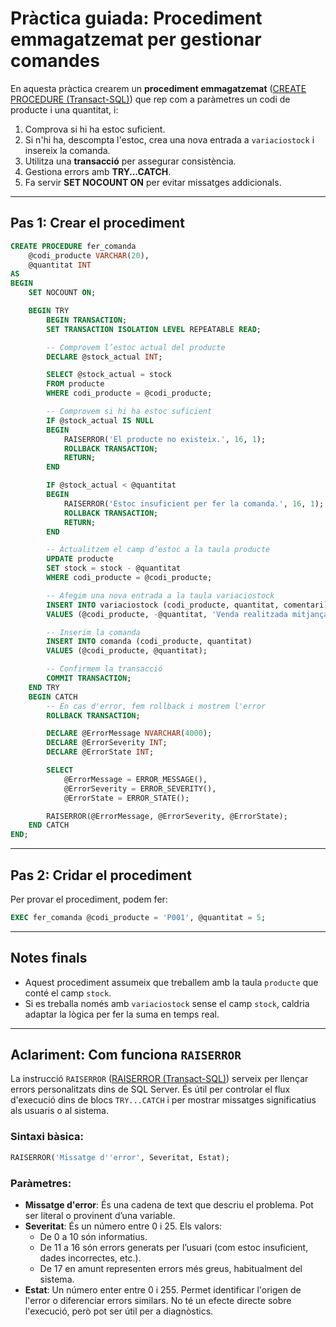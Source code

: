 # Pràctica guiada: Procediment emmagatzemat per gestionar comandes

En aquesta pràctica crearem un **procediment emmagatzemat** ([CREATE PROCEDURE (Transact-SQL)](https://learn.microsoft.com/en-us/sql/t-sql/statements/create-procedure-transact-sql?view=sql-server-ver16)) que rep com a paràmetres un codi de producte i una quantitat, i:

1. Comprova si hi ha estoc suficient.
2. Si n'hi ha, descompta l'estoc, crea una nova entrada a `variaciostock` i insereix la comanda.
3. Utilitza una **transacció** per assegurar consistència.
4. Gestiona errors amb **TRY...CATCH**.
5. Fa servir **SET NOCOUNT ON** per evitar missatges addicionals.

---

## Pas 1: Crear el procediment

```sql
CREATE PROCEDURE fer_comanda
    @codi_producte VARCHAR(20),
    @quantitat INT
AS
BEGIN
    SET NOCOUNT ON;

    BEGIN TRY
        BEGIN TRANSACTION;
        SET TRANSACTION ISOLATION LEVEL REPEATABLE READ;

        -- Comprovem l’estoc actual del producte
        DECLARE @stock_actual INT;

        SELECT @stock_actual = stock
        FROM producte
        WHERE codi_producte = @codi_producte;

        -- Comprovem si hi ha estoc suficient
        IF @stock_actual IS NULL
        BEGIN
            RAISERROR('El producte no existeix.', 16, 1);
            ROLLBACK TRANSACTION;
            RETURN;
        END

        IF @stock_actual < @quantitat
        BEGIN
            RAISERROR('Estoc insuficient per fer la comanda.', 16, 1);
            ROLLBACK TRANSACTION;
            RETURN;
        END

        -- Actualitzem el camp d’estoc a la taula producte
        UPDATE producte
        SET stock = stock - @quantitat
        WHERE codi_producte = @codi_producte;

        -- Afegim una nova entrada a la taula variaciostock
        INSERT INTO variaciostock (codi_producte, quantitat, comentari)
        VALUES (@codi_producte, -@quantitat, 'Venda realitzada mitjançant procediment');

        -- Inserim la comanda
        INSERT INTO comanda (codi_producte, quantitat)
        VALUES (@codi_producte, @quantitat);

        -- Confirmem la transacció
        COMMIT TRANSACTION;
    END TRY
    BEGIN CATCH
        -- En cas d'error, fem rollback i mostrem l'error
        ROLLBACK TRANSACTION;

        DECLARE @ErrorMessage NVARCHAR(4000);
        DECLARE @ErrorSeverity INT;
        DECLARE @ErrorState INT;

        SELECT 
            @ErrorMessage = ERROR_MESSAGE(),
            @ErrorSeverity = ERROR_SEVERITY(),
            @ErrorState = ERROR_STATE();

        RAISERROR(@ErrorMessage, @ErrorSeverity, @ErrorState);
    END CATCH
END;
```
---

## Pas 2: Cridar el procediment

Per provar el procediment, podem fer:

```sql
EXEC fer_comanda @codi_producte = 'P001', @quantitat = 5;
```
---

## Notes finals

* Aquest procediment assumeix que treballem amb la taula `producte` que conté el camp `stock`.
* Si es treballa només amb `variaciostock` sense el camp `stock`, caldria adaptar la lògica per fer la suma en temps real.

---

## Aclariment: Com funciona `RAISERROR`

La instrucció `RAISERROR` ([RAISERROR (Transact-SQL)](https://learn.microsoft.com/en-us/sql/t-sql/language-elements/raiserror-transact-sql?view=sql-server-ver16)) serveix per llençar errors personalitzats dins de SQL Server. És útil per controlar el flux d'execució dins de blocs `TRY...CATCH` i per mostrar missatges significatius als usuaris o al sistema.

### Sintaxi bàsica:
```sql
RAISERROR('Missatge d''error', Severitat, Estat);
```

### Paràmetres:
- **Missatge d'error**: És una cadena de text que descriu el problema. Pot ser literal o provinent d’una variable.
- **Severitat**: És un número entre 0 i 25. Els valors:
  - De 0 a 10 són informatius.
  - De 11 a 16 són errors generats per l’usuari (com estoc insuficient, dades incorrectes, etc.).
  - De 17 en amunt representen errors més greus, habitualment del sistema.
- **Estat**: Un número enter entre 0 i 255. Permet identificar l'origen de l'error o diferenciar errors similars. No té un efecte directe sobre l'execució, però pot ser útil per a diagnòstics.
